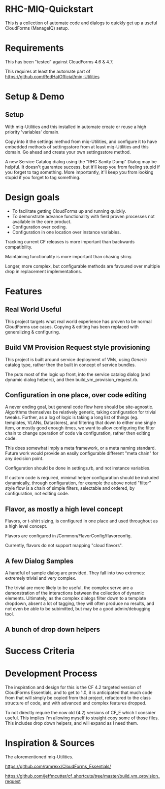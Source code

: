 # RHC-MIQ-Quickstart

This is a collection of automate code and dialogs to quickly get up
a useful CloudForms (ManageIQ) setup.

# Requirements
This has been "tested" against CloudForms 4.6 & 4.7.

This requires at least the automate part of
https://github.com/RedHatOfficial/miq-Utilities


# Setup & Demo

## Setup

With miq-Utilities and this installed in automate create or reuse a high priority
'variables' domain.

Copy into it the settings method from miq-Utilities, and configure it to have embedded
methods of settingsstore from at least miq-Utilities and this domain. Go ahead and create
your own settingsstore method.

A new Service Catalog dialog using the "RHC Sanity Dump" Dialog may be helpful.
It doesn't  guarantee success, but it'll keep you from feeling stupid if you
forget to tag something. More importantly, it'll keep you from looking stupid
if you forget to tag something.

# Design goals
* To facilitate getting CloudForms up and running quickly.
* To demonstrate advance functionality with field proven processes not available
in the core product.
* Configuration over coding.
* Configuration in one location over instance variables.


Tracking current CF releases is more important than backwards compatibility.

Maintaining functionality is more important than chasing shiny.

Longer, more complex, but configurable methods are favoured over multiple drop
in replacement implementations.


# Features

## Real World Useful

This project targets what real world experience has proven to be normal CloudForms
use cases. Copying & editing has been replaced with generalizing & configuring.


## Build VM Provision Request style provisioning

This project is built around service deployment of VMs, using _Generic_ catalog
type, rather then the built in concept of service bundles.

The puts most of the logic up front, into the service catalog dialog (and dynamic
dialog helpers), and then build_vm_provision_request.rb.

## Configuration in one place, over code editing

A never ending goal, but general code flow here should be site-agnostic. Algorithms
themselves be relatively generic, taking configuration for trivial tweaks.
Further, as a log of logic is taking a long list of things (eg. templates,
VLANs, Datastores), and filtering that down to either one single item, or mostly
good enough itmes, we want to allow configuring the filter chain to change
operation of code via configuration, rather then editing code.

This does somewhat imply a meta framework, or a meta naming standard. Future work
would provide an easily configurable different "meta chain" for any decision point.

Configuration should be done in settings.rb, and not instance variables.

If custom code is required, minimal helper configuration should be included
dynamically, through configuration, for example the above noted "filter" style
flow is a chain of simple filters, selectable and ordered, by configuration,
not editing code.

## Flavor, as mostly a high level concept

Flavors, or t-shirt sizing, is configured in one place and used throughout
as a high level concept.

Flavors are configured in /Common/FlavorConfig/flavorconfig.

Currently, flavors do not support mapping "cloud flavors".

## A few Dialog Samples

A handful of sample dialog are provided. They fall into two extremes: extremely
trivial and very complex.

The trivial are more likely to be useful, the complex serve are a demonstration
of the interactions between the collection of dynamic elements. Ultimately,
as the complex dialogs filter down to a template dropdown, absent a lot of
tagging, they will often produce no results, and not even be able to be subimitted,
but may be a good admin/debugging tool.


## A bunch of drop down helpers


# Success Criteria

# Development Process

The inspiration and design for this is the CF 4.2 targeted version of CloudForms
Essentials, and to get to 1.0, it is anticipated that much code from that will
simply be copied from that project, refactored to the class structure of code,
and with advanced and complex features dropped.

To not directly require the now old (4.2) versions of CF_E which I consider
useful. This implies I'm allowing myself to straight copy some of those files.
This includes drop down helpers, and will expand as I need them.


# Inspiration & Sources

The aforementioned miq-Utilities.

https://github.com/ramrexx/CloudForms_Essentials/

https://github.com/jeffmcutter/cf_shortcuts/tree/master/build_vm_provision_request

